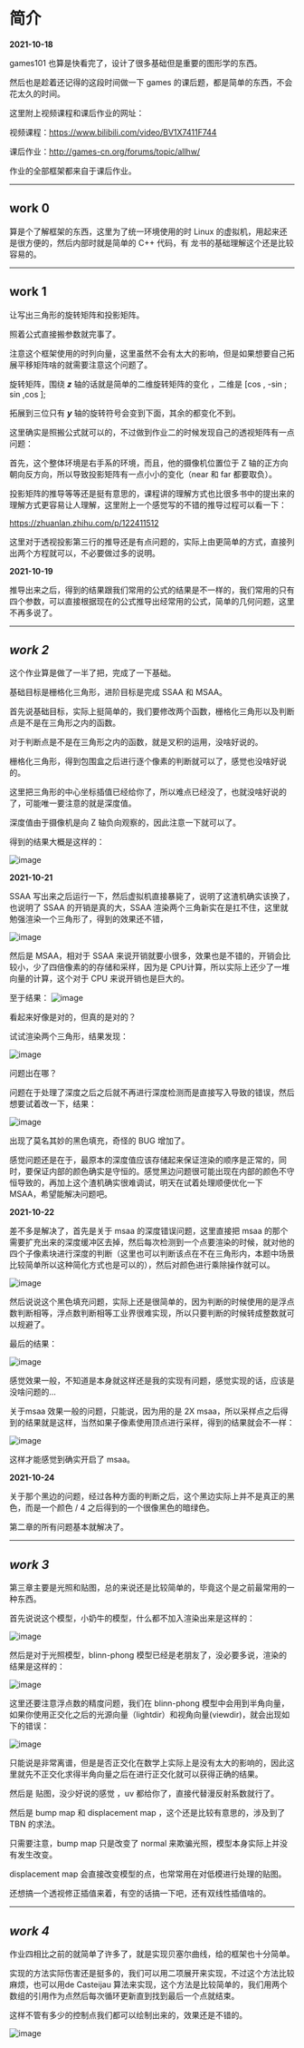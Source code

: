 # **简介**



**2021-10-18**



games101 也算是快看完了，设计了很多基础但是重要的图形学的东西。

然后也是趁着还记得的这段时间做一下 games 的课后题，都是简单的东西，不会花太久的时间。

这里附上视频课程和课后作业的网址：

视频课程：https://www.bilibili.com/video/BV1X7411F744

课后作业：http://games-cn.org/forums/topic/allhw/

作业的全部框架都来自于课后作业。

-----

## **work  0**

算是个了解框架的东西，这里为了统一环境使用的时 Linux 的虚拟机，用起来还是很方便的，然后内部时就是简单的 C++ 代码，有 龙书的基础理解这个还是比较容易的。

---

## **work 1**

让写出三角形的旋转矩阵和投影矩阵。

照着公式直接搬参数就完事了。

注意这个框架使用的时列向量，这里虽然不会有太大的影响，但是如果想要自己拓展平移矩阵啥的就需要注意这个问题了。

旋转矩阵，围绕 ***z*** 轴的话就是简单的二维旋转矩阵的变化 ，二维是 [cos , -sin ;  sin ,cos ];

拓展到三位只有 ***y*** 轴的旋转符号会变到下面，其余的都变化不到。

这里确实是照搬公式就可以的，不过做到作业二的时候发现自己的透视矩阵有一点问题：

首先，这个整体环境是右手系的环境，而且，他的摄像机位置位于 Z 轴的正方向朝向反方向，所以导致投影矩阵有一点小小的变化（near 和 far 都要取负）。

投影矩阵的推导等等还是挺有意思的，课程讲的理解方式也比很多书中的提出来的理解方式更容易让人理解，这里附上一个感觉写的不错的推导过程可以看一下：

https://zhuanlan.zhihu.com/p/122411512

这里对于透视投影第三行的推导还是有点问题的，实际上由更简单的方式，直接列出两个方程就可以，不必要做过多的说明。



**2021-10-19**



推导出来之后，得到的结果跟我们常用的公式的结果是不一样的，我们常用的只有四个参数，可以直接根据现在的公式推导出经常用的公式，简单的几何问题，这里不再多说了。

---

## ***work 2***



这个作业算是做了一半了把，完成了一下基础。

基础目标是栅格化三角形，进阶目标是完成 SSAA 和 MSAA。 

首先说基础目标，实际上挺简单的，我们要修改两个函数，栅格化三角形以及判断点是不是在三角形之内的函数。

对于判断点是不是在三角形之内的函数，就是叉积的运用，没啥好说的。

栅格化三角形，得到包围盒之后进行逐个像素的判断就可以了，感觉也没啥好说的。

这里把三角形的中心坐标插值已经给你了，所以难点已经没了，也就没啥好说的了，可能唯一要注意的就是深度值。

深度值由于摄像机是向 Z 轴负向观察的，因此注意一下就可以了。

得到的结果大概是这样的：

![image](https://github.com/MoChen2001/Games101/tree/master/Photo/02/rasterizer.png)



**2021-10-21**



SSAA 写出来之后运行一下，然后虚拟机直接暴毙了，说明了这渣机确实该换了，也说明了 SSAA 的开销是真的大，SSAA 渲染两个三角新实在是扛不住，这里就勉强渲染一个三角形了，得到的效果还不错，

![image](https://github.com/MoChen2001/Games101/tree/master/Photo/02/ssaa.png)





然后是 MSAA，相对于 SSAA 来说开销就要小很多，效果也是不错的，开销会比较小，少了四倍像素的的存储和采样，因为是 CPU计算，所以实际上还少了一堆向量的计算，这个对于 CPU 来说开销也是巨大的。

至于结果： ![image](https://github.com/MoChen2001/Games101/tree/master/Photo/02/msaa_1.png)

看起来好像是对的，但真的是对的？

试试渲染两个三角形，结果发现：

 ![image](https://github.com/MoChen2001/Games101/tree/master/Photo/02/msaa_Wrong_2.png)

问题出在哪？

问题在于处理了深度之后之后就不再进行深度检测而是直接写入导致的错误，然后想要试着改一下，结果：

 ![image](https://github.com/MoChen2001/Games101/tree/master/Photo/02/msaa_Wrong_1.png)

出现了莫名其妙的黑色填充，奇怪的 BUG 增加了。

感觉问题还是在于，最原本的深度值应该存储起来保证渲染的顺序是正常的，同时，要保证内部的颜色确实是守恒的。感觉黑边问题很可能出现在内部的颜色不守恒导致的，再加上这个渣机确实很难调试，明天在试着处理顺便优化一下 MSAA，希望能解决问题吧。



**2021-10-22**

差不多是解决了，首先是关于 msaa 的深度错误问题，这里直接把 msaa 的那个需要扩充出来的深度缓冲区去掉，然后每次检测到一个点要渲染的时候，就对他的四个子像素块进行深度的判断（这里也可以判断该点在不在三角形内，本题中场景比较简单所以这种简化方式也是可以的），然后对颜色进行乘除操作就可以。

![image](https://github.com/MoChen2001/Games101/tree/master/Photo/02/msaa_Wrong_3.png)

然后说说这个黑色填充问题，实际上还是很简单的，因为判断的时候使用的是浮点数判断相等，浮点数判断相等工业界很难实现，所以只要判断的时候转成整数就可以规避了。

最后的结果：

![image](https://github.com/MoChen2001/Games101/tree/master/Photo/02/msaa_2.png)

  感觉效果一般，不知道是本身就这样还是我的实现有问题，感觉实现的话，应该是没啥问题的...



关于msaa 效果一般的问题，只能说，因为用的是 2X msaa，所以采样点之后得到的结果就是这样，当然如果子像素使用顶点进行采样，得到的结果就会不一样：

![image](https://github.com/MoChen2001/Games101/tree/master/Photo/02/msaa_3.png)

这样才能感觉到确实开启了 msaa。





**2021-10-24**

关于那个黑边的问题，经过各种方面的判断之后，这个黑边实际上并不是真正的黑色，而是一个颜色 / 4 之后得到的一个很像黑色的暗绿色。

第二章的所有问题基本就解决了。

------

## ***work 3***

第三章主要是光照和贴图，总的来说还是比较简单的，毕竟这个是之前最常用的一种东西。

首先说说这个模型，小奶牛的模型，什么都不加入渲染出来是这样的：

![image](https://github.com/MoChen2001/Games101/tree/master/Photo/03/normal.png)





然后是对于光照模型，blinn-phong 模型已经是老朋友了，没必要多说，渲染的结果是这样的：

![image](https://github.com/MoChen2001/Games101/tree/master/Photo/03/phong.png)

这里还要注意浮点数的精度问题，我们在 blinn-phong 模型中会用到半角向量，如果你使用正交化之后的光源向量（lightdir）和视角向量(viewdir)，就会出现如下的错误：

![image](https://github.com/MoChen2001/Games101/tree/master/Photo/03/phong_wrong.png)

只能说是非常离谱，但是是否正交化在数学上实际上是没有太大的影响的，因此这里就先不正交化求得半角向量之后在进行正交化就可以获得正确的结果。



然后是 贴图，没少好说的感觉 ，uv 都给你了，直接代替漫反射系数就行了。

然后是 bump map 和 displacement map ，这个还是比较有意思的，涉及到了 TBN 的求法。

只需要注意，bump map 只是改变了 normal 来欺骗光照，模型本身实际上并没有发生改变。

displacement map 会直接改变模型的点，也常常用在对低模进行处理的贴图。



还想搞一个透视修正插值来着，有空的话搞一下吧，还有双线性插值啥的。

------

## ***work 4***

作业四相比之前的就简单了许多了，就是实现贝塞尔曲线，给的框架也十分简单。

实现的方法实际伤害还是挺多的，我们可以用二项展开来实现，不过这个方法比较麻烦，也可以用de Casteijau 算法来实现，这个方法是比较简单的，我们用两个数组的引用作为点然后每次循环更新直到找到最后一个点就结束。

这样不管有多少的控制点我们都可以绘制出来的，效果还是不错的。

![image](https://github.com/MoChen2001/Games101/tree/master/Photo/04/my_bezier_curve.png)


